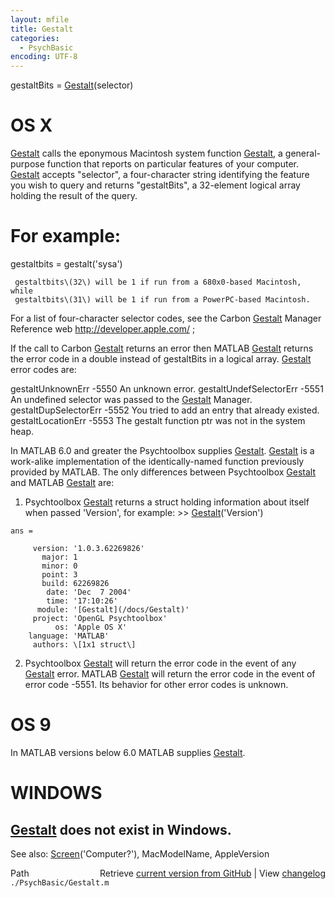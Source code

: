 ```yaml
---
layout: mfile
title: Gestalt
categories:
  - PsychBasic
encoding: UTF-8
---
```


gestaltBits = [Gestalt](/docs/Gestalt)\(selector\)

# OS X

[Gestalt](/docs/Gestalt) calls the eponymous Macintosh system function [Gestalt](/docs/Gestalt), a
general-purpose function that reports on particular features of your
computer.  [Gestalt](/docs/Gestalt) accepts "selector", a four-character string identifying
the feature you wish to query and returns "gestaltBits", a 32-element
logical array holding the result of the query.

# For example:

  gestaltbits = gestalt\('sysa'\)

     gestaltbits\(32\) will be 1 if run from a 680x0-based Macintosh, while
     gestaltbits\(31\) will be 1 if run from a PowerPC-based Macintosh.

For a list of four-character selector codes, see the Carbon [Gestalt](/docs/Gestalt)
Manager Reference
web http://developer.apple.com/ ;

If the call to Carbon [Gestalt](/docs/Gestalt) returns an error then MATLAB [Gestalt](/docs/Gestalt) returns
the error code in a double instead of gestaltBits in a logical array.
[Gestalt](/docs/Gestalt) error codes are:

  gestaltUnknownErr       -5550   An unknown error.
  gestaltUndefSelectorErr -5551   An undefined selector was
                                    passed to the [Gestalt](/docs/Gestalt) Manager.
  gestaltDupSelectorErr   -5552   You tried to add an entry
                                    that already existed.
  gestaltLocationErr      -5553   The gestalt function ptr was not in the
                                    system heap.

In MATLAB 6.0 and greater the Psychtoolbox supplies [Gestalt](/docs/Gestalt). [Gestalt](/docs/Gestalt) is a
work-alike implementation of the identically-named function previously
provided by MATLAB.  The only differences between Psychtoolbox [Gestalt](/docs/Gestalt) and
MATLAB [Gestalt](/docs/Gestalt) are:

  1. Psychtoolbox [Gestalt](/docs/Gestalt) returns a struct holding information about
     itself when passed 'Version', for example:
    \>\> [Gestalt](/docs/Gestalt)\('Version'\)

    ans =

         version: '1.0.3.62269826'
           major: 1
           minor: 0
           point: 3
           build: 62269826
            date: 'Dec  7 2004'
            time: '17:10:26'
          module: '[Gestalt](/docs/Gestalt)'
         project: 'OpenGL Psychtoolbox'
              os: 'Apple OS X'
        language: 'MATLAB'
         authors: \[1x1 struct\]

  2. Psychtoolbox [Gestalt](/docs/Gestalt) will return the error code in the event of any
     [Gestalt](/docs/Gestalt) error.  MATLAB [Gestalt](/docs/Gestalt) will return the error code in the
     event of error code -5551.  Its behavior for other error codes is
     unknown.

# OS 9

In MATLAB versions below 6.0 MATLAB supplies [Gestalt](/docs/Gestalt).

# WINDOWS

[Gestalt](/docs/Gestalt) does not exist in Windows.
----

See also: [Screen](/docs/Screen)\('Computer?'\), MacModelName, AppleVersion


<div class="code_header" style="text-align:right;">
  <span style="float:left;">Path&nbsp;&nbsp;</span> <span class="counter">Retrieve <a href=
  "https://raw.github.com/Psychtoolbox-3/Psychtoolbox-3/beta/./PsychBasic/Gestalt.m">current version from GitHub</a> | View <a href=
  "https://github.com/Psychtoolbox-3/Psychtoolbox-3/commits/beta/./PsychBasic/Gestalt.m">changelog</a></span>
</div>
<div class="code">
  <code>./PsychBasic/Gestalt.m</code>
</div>
